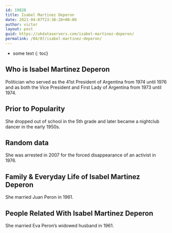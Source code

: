 ```yaml
---
id: 19828
title: Isabel Martinez Deperon
date: 2021-04-07T23:38:20+00:00
author: victor
layout: post
guid: https://ukdataservers.com/isabel-martinez-deperon/
permalink: /04/07/isabel-martinez-deperon/
---
```


* some text
{: toc}


## Who is Isabel Martinez Deperon



Politician who served as the 41st President of Argentina from 1974 until 1976 and as both the Vice President and First Lady of Argentina from 1973 until 1974.

                
                
                
## Prior to Popularity



She dropped out of school in the 5th grade and later became a nightclub dancer in the early 1950s.

                
                
                
## Random data



She was arrested in 2007 for the forced disappearance of an activist in 1976.

                
                
                
## Family & Everyday Life of Isabel Martinez Deperon



She married Juan Peron in 1961.

                
                
                
## People Related With Isabel Martinez Deperon



She married Eva Peron&#8217;s widowed husband in 1961.

                
              
            
          
          
          